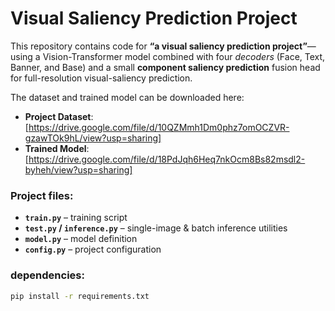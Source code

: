 # Visual Saliency Prediction Project

This repository contains code for **“a visual saliency prediction project”**—using a Vision-Transformer model combined with four *decoders* (Face, Text, Banner, and Base) and a small **component saliency prediction** fusion head for full-resolution visual-saliency prediction.

The dataset and trained model can be downloaded here:

- **Project Dataset**: [https://drive.google.com/file/d/10QZMmh1Dm0phz7omOCZVR-gzawTOk9hL/view?usp=sharing]
- **Trained Model**: [https://drive.google.com/file/d/18PdJqh6Heq7nkOcm8Bs82msdl2-byheh/view?usp=sharing]

### Project files:

- **`train.py`** – training script  
- **`test.py` / `inference.py`** – single-image & batch inference utilities  
- **`model.py`** – model definition  
- **`config.py`** – project configuration

### dependencies:

```bash
pip install -r requirements.txt






